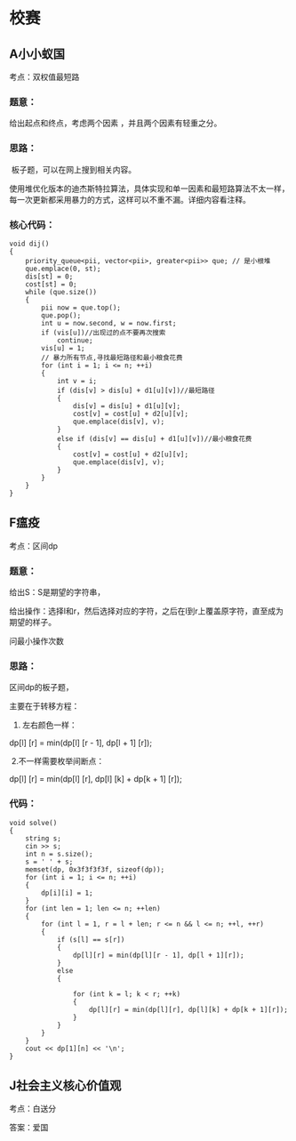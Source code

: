 # 校赛

## A小小蚁国

考点：双权值最短路

### 题意：

给出起点和终点，考虑两个因素 ，并且两个因素有轻重之分。

### 思路：

​    板子题，可以在网上搜到相关内容。       

​    使用堆优化版本的迪杰斯特拉算法，具体实现和单一因素和最短路算法不太一样，每一次更新都采用暴力的方式，这样可以不重不漏。详细内容看注释。

### 核心代码：

```
void dij()
{
    priority_queue<pii, vector<pii>, greater<pii>> que; // 是小根堆
    que.emplace(0, st);
    dis[st] = 0;
    cost[st] = 0;
    while (que.size())
    {
        pii now = que.top();
        que.pop();
        int u = now.second, w = now.first;
        if (vis[u])//出现过的点不要再次搜索
            continue;
        vis[u] = 1;
        // 暴力所有节点,寻找最短路径和最小粮食花费
        for (int i = 1; i <= n; ++i)
        {
            int v = i;
            if (dis[v] > dis[u] + d1[u][v])//最短路径
            {
                dis[v] = dis[u] + d1[u][v];
                cost[v] = cost[u] + d2[u][v];
                que.emplace(dis[v], v);
            }
            else if (dis[v] == dis[u] + d1[u][v])//最小粮食花费
            {
                cost[v] = cost[u] + d2[u][v];
                que.emplace(dis[v], v);
            }
        }
    }
}
```



## F瘟疫

考点：区间dp

### 题意：

给出S：S是期望的字符串，

给出操作：选择l和r，然后选择对应的字符，之后在l到r上覆盖原字符，直至成为期望的样子。

问最小操作次数

### 思路：

区间dp的板子题，

主要在于转移方程：

1. 左右颜色一样：

dp[l] [r] = min(dp[l] [r - 1], dp[l + 1] [r]);

​            2.不一样需要枚举间断点：

dp[l] [r] = min(dp[l] [r], dp[l] [k] + dp[k + 1] [r]);

### 代码：

```
void solve()
{
    string s;
    cin >> s;
    int n = s.size();
    s = ' ' + s;
    memset(dp, 0x3f3f3f3f, sizeof(dp));
    for (int i = 1; i <= n; ++i)
    {
        dp[i][i] = 1;
    }
    for (int len = 1; len <= n; ++len)
    {
        for (int l = 1, r = l + len; r <= n && l <= n; ++l, ++r)
        {
            if (s[l] == s[r])
            {
                dp[l][r] = min(dp[l][r - 1], dp[l + 1][r]);
            }
            else
            {

                for (int k = l; k < r; ++k)
                {
                    dp[l][r] = min(dp[l][r], dp[l][k] + dp[k + 1][r]);
                }
            }
        }
    }
    cout << dp[1][n] << '\n';
} 
```

## J社会主义核心价值观

考点：白送分

答案：爱国



